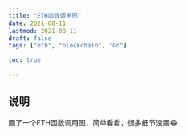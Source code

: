 ```yaml
---
title: "ETH函数调用图"
date: 2021-08-11
lastmod: 2021-08-11
draft: false
tags: ["eth", "blockchain", "Go"]

toc: true

---
```

## 说明
画了一个ETH函数调用图，简单看看，很多细节没画😂


